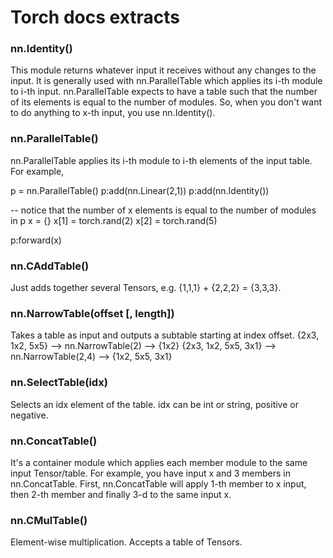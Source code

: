 # Torch docs extracts
### nn.Identity()
This module returns whatever input it receives without any changes to the input.
It is generally used with nn.ParallelTable which applies its i-th module to i-th input.
nn.ParallelTable expects to have a table such that the number of its elements is equal to the number of modules. 
So, when you don't want to do anything to x-th input, you use nn.Identity().

### nn.ParallelTable()
nn.ParallelTable applies its i-th module to i-th elements of the input table. For example,

p = nn.ParallelTable()
p:add(nn.Linear(2,1))
p:add(nn.Identity())

-- notice that the number of x elements is equal to the number of modules in p
x = {}
x[1] = torch.rand(2)
x[2] = torch.rand(5)

p:forward(x)

### nn.CAddTable()
Just adds together several Tensors, e.g. {1,1,1} + {2,2,2} = {3,3,3}.

### nn.NarrowTable(offset [, length])
Takes a table as input and outputs a subtable starting at index offset.
{2x3, 1x2, 5x5} --> nn.NarrowTable(2) --> {1x2}
{2x3, 1x2, 5x5, 3x1} --> nn.NarrowTable(2,4) --> {1x2, 5x5, 3x1}

### nn.SelectTable(idx)
Selects an idx element of the table.
idx can be int or string, positive or negative.

### nn.ConcatTable()
It's a container module which applies each member module to the same input Tensor/table.
For example, you have input x and 3 members in nn.ConcatTable.
First, nn.ConcatTable will apply 1-th member to x input, then 2-th member and finally 3-d to the same input x.

### nn.CMulTable()
Element-wise multiplication. Accepts a table of Tensors.
